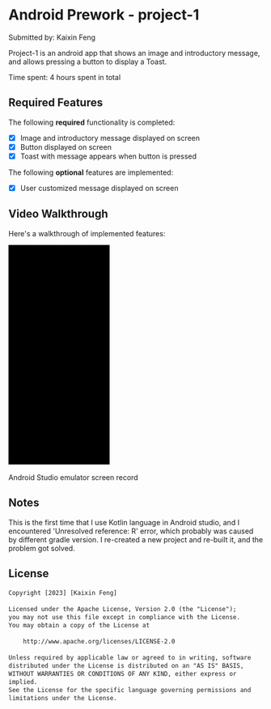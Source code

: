 # Android Prework - project-1

Submitted by: Kaixin Feng

Project-1 is an android app that shows an image and introductory message, and allows pressing a button to display a Toast. 

Time spent: 4 hours spent in total

## Required Features

The following **required** functionality is completed:

* [X] Image and introductory message displayed on screen
* [X] Button displayed on screen
* [X] Toast with message appears when button is pressed 

The following **optional** features are implemented:

* [X] User customized message displayed on screen

## Video Walkthrough

Here's a walkthrough of implemented features:

<img src='app\src\main\res\drawable\app_video.gif' title='Video Walkthrough' width='200' alt='Video Walkthrough' />

<!-- Replace this with whatever GIF tool you used! -->
Android Studio emulator screen record
<!-- Recommended tools:
[Kap](https://getkap.co/) for macOS
[ScreenToGif](https://www.screentogif.com/) for Windows
[peek](https://github.com/phw/peek) for Linux. -->

## Notes

This is the first time that I use Kotlin language in Android studio, and I encountered 'Unresolved reference: R' error, 
which probably was caused by different gradle version. I re-created a new project and re-built it, and the problem got solved.

## License

    Copyright [2023] [Kaixin Feng]

    Licensed under the Apache License, Version 2.0 (the "License");
    you may not use this file except in compliance with the License.
    You may obtain a copy of the License at

        http://www.apache.org/licenses/LICENSE-2.0

    Unless required by applicable law or agreed to in writing, software
    distributed under the License is distributed on an "AS IS" BASIS,
    WITHOUT WARRANTIES OR CONDITIONS OF ANY KIND, either express or implied.
    See the License for the specific language governing permissions and
    limitations under the License.
